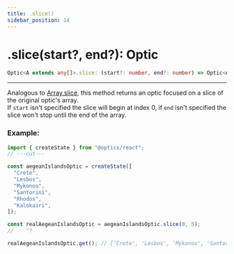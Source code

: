 ```yaml
---
title: .slice()
sidebar_position: 14
---
```


# .slice(start?, end?): Optic

```ts
Optic<A extends any[]>.slice: (start?: number, end?: number) => Optic<A>;
```

---

Analogous to [Array.slice](https://developer.mozilla.org/docs/Web/JavaScript/Reference/Global_Objects/Array/slice), this method returns an optic focused on a slice of the original optic's array.  
If `start` isn't specified the slice will begin at index 0, if `end` isn't specified the slice won't stop until the end of the array.

### Example:

```ts twoslash
import { createState } from "@optics/react";
// ---cut---

const aegeanIslandsOptic = createState([
  "Crete",
  "Lesbos",
  "Mykonos",
  "Santorini",
  "Rhodos",
  "Kalokairi",
]);

const realAegeanIslandsOptic = aegeanIslandsOptic.slice(0, 5);
//    ^?

realAegeanIslandsOptic.get(); // ['Crete', 'Lesbos', 'Mykonos', 'Santorini', 'Rhodos']
```
